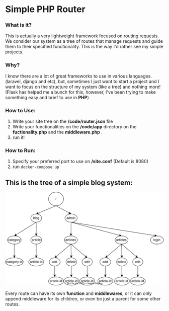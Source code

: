 # Simple PHP Router

### What is it?
This is actually a very lightweight framework focused on routing requests. 
We consider our system as a tree of routes that manage requests and guide them to their specified functionality.
This is the way I'd rather see my simple projects.

### Why?
I know there are a lot of great frameworks to use in various languages. (laravel, django and etc), but, sometimes I just want to start a project and I want to focus on the structure of my system (like a tree) and nothing more! (Flask has helped me a bunch for this, however, I've been trying to make something easy and brief to use in **PHP**)

### How to Use:
1. Write your site tree on the **/code/router.json** file 
2. Write your functionalities on the **/code/app** directory on the **fuctionality.php** and the **middleware.php** .
3. run it!

### How to Run:
1. Specify your preferred port to use on **/site.conf** (Default is 8080)
2. run ```docker-compose up```



## This is the tree of a simple blog system:
![example tree](/README-assets/tree.svg)

Every route can have its own **function** and **middlewares**, or it can only append middleware for its children, or even be just a parent for some other routes.




